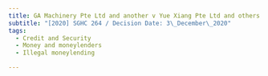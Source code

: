 ```yaml
---
title: GA Machinery Pte Ltd and another v Yue Xiang Pte Ltd and others
subtitle: "[2020] SGHC 264 / Decision Date: 3\_December\_2020"
tags:
  - Credit and Security
  - Money and moneylenders
  - Illegal moneylending

---
```

